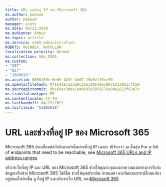 ```yaml
---
title: URL และที่อยู่ IP ของ Microsoft 365
ms.author: pebaum
author: pebaum
manager: scotv
ms.date: 04/21/2020
ms.audience: Admin
ms.topic: article
ms.service: o365-administration
ROBOTS: NOINDEX, NOFOLLOW
localization_priority: Normal
ms.collection: Adm_O365
ms.custom:
- "287"
- "827"
- "1600028"
ms.assetid: 6056169e-6e69-4b5f-bb67-15b5ef39ec59
ms.openlocfilehash: 9f16418ca2aa9c21e320b4263987621a0b1cfb50
ms.sourcegitcommit: 8bc60ec34bc1e40685e3976576e04a2623f63a7c
ms.translationtype: MT
ms.contentlocale: th-TH
ms.lasthandoff: 04/15/2021
ms.locfileid: "51802618"
---
```

# <a name="microsoft-365-urls-and-ip-address-ranges"></a>URL และช่วงที่อยู่ IP ของ Microsoft 365

Microsoft 365 ต้องเชื่อมต่อกับอินเทอร์เน็ตผ่านที่อยู่ IP เฉพาะ *ที่เรียกว่า จุด* สิ้นสุด
For a list of endpoints that need to be reachable, see [Microsoft 365 URLs and IP address ranges](https://docs.microsoft.com/office365/enterprise/urls-and-ip-address-ranges) 

บริการเว็บที่อยู่ IP และ URL ของ Microsoft 365 ช่วยให้คุณระบุและแยกความแตกต่างการรับส่งข้อมูลเครือข่าย Microsoft 365 ได้ดีขึ้น ช่วยให้คุณประเมิน กําหนดค่า และติดตามการเปลี่ยนแปลงอยู่เสมอได้ง่ายขึ้น ดู ที่อยู่ IP และบริการเว็บ URL ของ[Microsoft 365](https://docs.microsoft.com/office365/enterprise/office-365-ip-web-service)